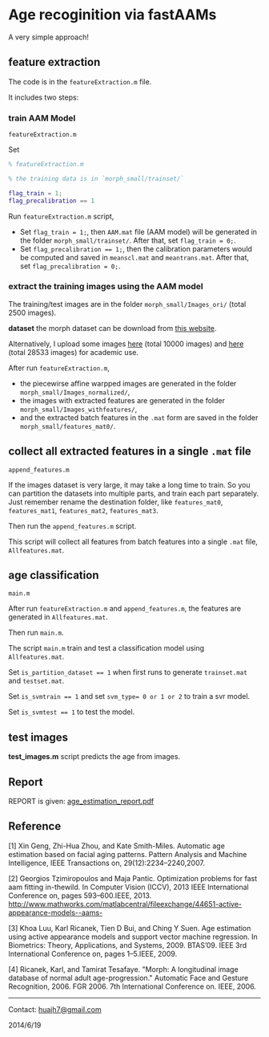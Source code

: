 # Age recoginition via fastAAMs

A very simple approach!

## feature extraction

The code is in the `featureExtraction.m` file.

It includes two steps:

### train AAM Model 
 `featureExtraction.m`

Set 
```matlab
% featureExtraction.m

% the training data is in `morph_small/trainset/`

flag_train = 1;
flag_precalibration == 1
```

Run `featureExtraction.m` script, 

* Set `flag_train = 1;`, then `AAM.mat` file (AAM model) will be generated in the folder `morph_small/trainset/`. After that, set  `flag_train = 0;`.
*  Set `flag_precalibration == 1;`, then the calibration parameters would be computed and saved in `meanscl.mat` and `meantrans.mat`. After that, set  `flag_precalibration = 0;`.

### extract the training images using the AAM model

The training/test images are in the folder `morph_small/Images_ori/` (total 2500 images).

**dataset** the morph dataset can be download from [this website](http://www.faceaginggroup.com/morph/).

Alternatively, I upload some images [here](https://pan.baidu.com/s/1o8dkXD4) (total 10000 images) and [here](https://pan.baidu.com/s/1c1XzKPU) (total 28533 images) for academic use.

After run `featureExtraction.m`, 

+ the piecewirse affine warpped images are generated in the folder ``morph_small/Images_normalized/``, 
+ the images with extracted features are generated in the folder ``morph_small/Images_withfeatures/``, 
+ and the extracted batch features in the `.mat` form are saved in the folder  ``morph_small/features_mat0/``.


## collect all extracted features in a single `.mat` file
`append_features.m` 

If the images dataset is very large, it may take a long time to train.
So you can partition the datasets into multiple parts, and train each part separately. Just remember rename the destination folder, like `features_mat0`, `features_mat1`, `features_mat2`, `features_mat3`.

Then run the `append_features.m` script.

This script will collect all features from batch features into a single `.mat` file, `Allfeatures.mat`.

## age classification
`main.m`

After run `featureExtraction.m` and `append_features.m`, the features are generated in `Allfeatures.mat`.

Then run `main.m`.

The script `main.m` train and test a classification model using `Allfeatures.mat`.

Set `is_partition_dataset == 1` when first runs to generate `trainset.mat` and `testset.mat`. 

Set `is_svmtrain == 1` and set `svm_type= 0 or 1 or 2` to train a svr model.

Set `is_svmtest == 1`  to test the model.


## test images 

**test_images.m** script predicts the age from images.



## Report

REPORT is given: [age_estimation_report.pdf](https://github.com/huajh/Age_Estimation_via_fastAAMs/blob/master/age_estimation_report.pdf)


## Reference

[1] Xin Geng, Zhi-Hua Zhou, and Kate Smith-Miles. Automatic age estimation based on facial aging patterns. Pattern Analysis and Machine Intelligence, IEEE Transactions on, 29(12):2234–2240,2007.

[2] Georgios Tzimiropoulos and Maja Pantic. Optimization problems for fast aam fitting in-thewild. In Computer Vision (ICCV), 2013 IEEE International Conference on, pages 593–600.IEEE, 2013. http://www.mathworks.com/matlabcentral/fileexchange/44651-active-appearance-models--aams-

[3] Khoa Luu, Karl Ricanek, Tien D Bui, and Ching Y Suen. Age estimation using active appearance models and support vector machine regression. In Biometrics: Theory, Applications, and Systems, 2009. BTAS’09. IEEE 3rd International Conference on, pages 1–5.IEEE, 2009.

[4] Ricanek, Karl, and Tamirat Tesafaye. "Morph: A longitudinal image database of normal adult age-progression." Automatic Face and Gesture Recognition, 2006. FGR 2006. 7th International Conference on. IEEE, 2006.



___________

Contact: huajh7@gmail.com

2014/6/19



